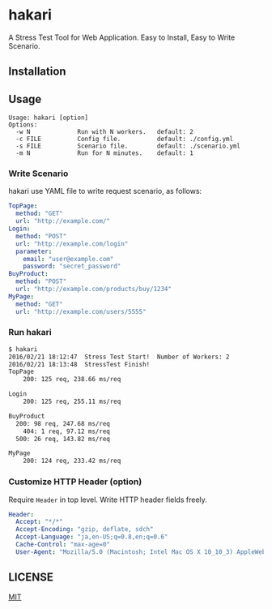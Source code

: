 # hakari
A Stress Test Tool for Web Application.
Easy to Install, Easy to Write Scenario.

## Installation

## Usage

```
Usage: hakari [option]
Options:
  -w N	           Run with N workers.   default: 2
  -c FILE          Config file.          default: ./config.yml
  -s FILE          Scenario file.        default: ./scenario.yml
  -m N             Run for N minutes.    default: 1
```

### Write Scenario
hakari use YAML file to write request scenario, as follows:

```yaml:scenario.yml
TopPage:
  method: "GET"
  url: "http://example.com/"
Login:
  method: "POST"
  url: "http://example.com/login"
  parameter:
    email: "user@example.com"
    password: "secret_password"
BuyProduct:
  method: "POST"
  url: "http://example.com/products/buy/1234"
MyPage:
  method: "GET"
  url: "http://example.com/users/5555"
```

### Run hakari

```bash
$ hakari
2016/02/21 18:12:47  Stress Test Start!  Number of Workers: 2
2016/02/21 18:13:48  StressTest Finish!
TopPage
	200: 125 req, 238.66 ms/req

Login
	200: 125 req, 255.11 ms/req

BuyProduct
  200: 98 req, 247.68 ms/req
	404: 1 req, 97.12 ms/req
  500: 26 req, 143.82 ms/req

MyPage
	200: 124 req, 233.42 ms/req
```

### Customize HTTP Header (option)
Require `Header` in top level. Write HTTP header fields freely.
```yaml:config.yml
Header:
  Accept: "*/*"
  Accept-Encoding: "gzip, deflate, sdch"
  Accept-Language: "ja,en-US;q=0.8,en;q=0.6"
  Cache-Control: "max-age=0"
  User-Agent: "Mozilla/5.0 (Macintosh; Intel Mac OS X 10_10_3) AppleWebKit/537.36 (KHTML, like Gecko) Chrome/44.0.2403.39 Safari/537.36"
```

## LICENSE

[MIT](https://github.com/showwin/hakari/blob/master/LICENSE)
